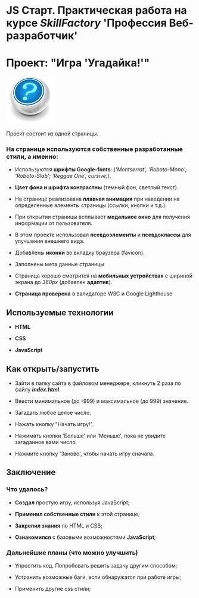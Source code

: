 # JS Старт. Практическая работа на курсе *SkillFactory* **'Профессия Веб-разработчик'**

# Проект: "Игра 'Угадайка!'"

![news-logo](./img/logo-icon.png)

Проект состоит из одной страницы.

### На странице используются собственные разработанные стили, а именно:

* Используются **шрифты Google-fonts**: (*'Montserrat', 'Roboto-Mono'; 'Roboto-Slab'; 'Reggae One', cursive;*).

* **Цвет фона и шрифта контрастны** (темный фон, светлый текст).

* На странице реализована **плавная анимация** при наведении на определенные элементы страницы (ссылки, кнопки и т.д.).

* При открытии страницы всплывает **модальное окно** для получения информации от пользователя.

* В этом проекте использовал **псевдоэлементы** и **псевдоклассы** для улучшения внешнего вида.

* Добавлены **иконки** во вкладку браузера (favicon).

* Заполнены мета данные страницы

* Страница хорошо смотрится на **мобильных устройствах** с шириной экрана до *360px* (добавлен **адаптив**).

* **Страница проверена** в валидаторе W3C и Google Lighthouse

## Используемые технологии

* **HTML**

* **CSS**

* **JavaScript**

## Как открыть/запустить

* Зайти в папку сайта в файловом менеджере, кликнуть 2 раза по файлу ***index.html***.

* Ввести минимальное (до -999) и максимальное (до 999) значение.

* Загадать любое целое число.

* Нажать кнопку "Начать игру!".

* Нажимать кнопки 'Больше' или 'Меньше', пока не увидите загаданное вами число.

* Нажмите кнопку 'Заново', чтобы начать игру сначала.

## Заключение

### Что удалось?

* **Создал** простую игру, используя JavaScript; 

* **Применил собственные стили** к этой странице;

* **Закрепил знания** по HTML и CSS; 

* **Ознакомился** с базовыми возможностями **JavaScript**;

### Дальнейшие планы (что можно улучшить)

* Упростить код. Попробовать решить задачу другим способом;

* Устранить возможные баги, если обнаружатся при работе игры;

* Применить другие css стили;